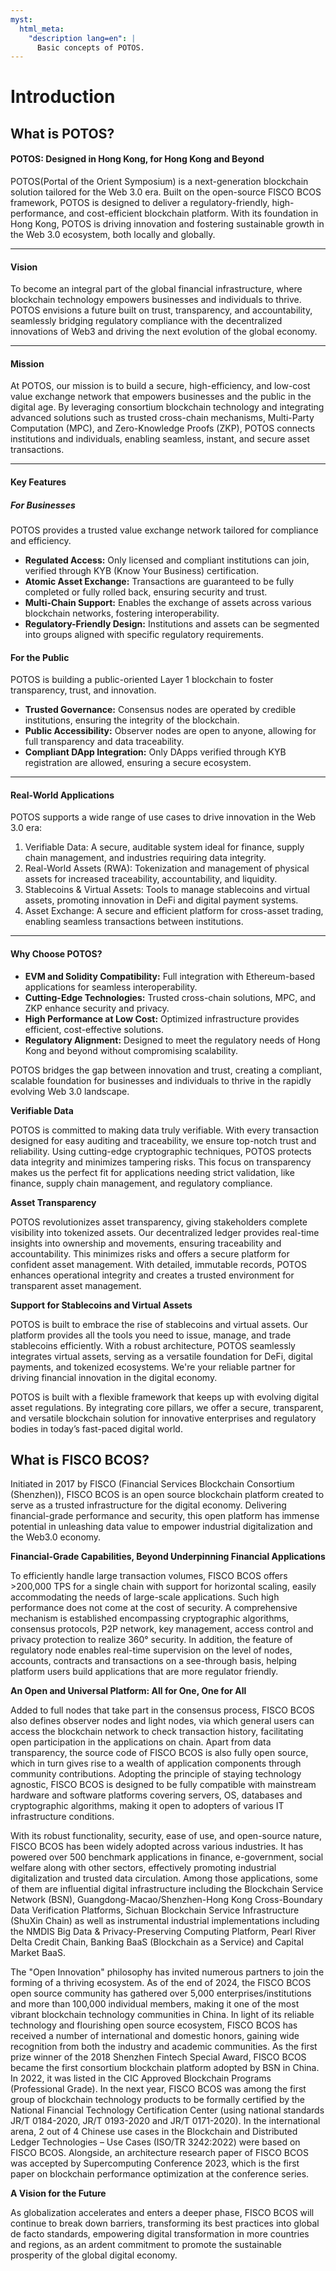 ```yaml
---
myst:
  html_meta:
    "description lang=en": |
      Basic concepts of POTOS.
---
```


# Introduction

## What is POTOS?
#### POTOS: Designed in Hong Kong, for Hong Kong and Beyond
POTOS(Portal of the Orient Symposium)  is a next-generation blockchain solution tailored for the Web 3.0 era. Built on the open-source FISCO BCOS framework, POTOS is designed to deliver a regulatory-friendly, high-performance, and cost-efficient blockchain platform. With its foundation in Hong Kong, POTOS is driving innovation and fostering sustainable growth in the Web 3.0 ecosystem, both locally and globally.

---

#### Vision
To become an integral part of the global financial infrastructure, where blockchain technology empowers businesses and individuals to thrive. POTOS envisions a future built on trust, transparency, and accountability, seamlessly bridging regulatory compliance with the decentralized innovations of Web3 and driving the next evolution of the global economy.

---

#### Mission
At POTOS, our mission is to build a secure, high-efficiency, and low-cost value exchange network that empowers businesses and the public in the digital age. By leveraging consortium blockchain technology and integrating advanced solutions such as trusted cross-chain mechanisms, Multi-Party Computation (MPC), and Zero-Knowledge Proofs (ZKP), POTOS connects institutions and individuals, enabling seamless, instant, and secure asset transactions.

---

#### Key Features
##### For Businesses
POTOS provides a trusted value exchange network tailored for compliance and efficiency.
- **Regulated Access:** Only licensed and compliant institutions can join, verified through KYB (Know Your Business) certification.
- **Atomic Asset Exchange:** Transactions are guaranteed to be fully completed or fully rolled back, ensuring security and trust.
- **Multi-Chain Support:** Enables the exchange of assets across various blockchain networks, fostering interoperability.
- **Regulatory-Friendly Design:** Institutions and assets can be segmented into groups aligned with specific regulatory requirements.



#### For the Public
POTOS is building a public-oriented Layer 1 blockchain to foster transparency, trust, and innovation.
- **Trusted Governance:** Consensus nodes are operated by credible institutions, ensuring the integrity of the blockchain.
- **Public Accessibility:** Observer nodes are open to anyone, allowing for full transparency and data traceability.
- **Compliant DApp Integration:** Only DApps verified through KYB registration are allowed, ensuring a secure ecosystem.

---

#### Real-World Applications
POTOS supports a wide range of use cases to drive innovation in the Web 3.0 era:
1. Verifiable Data:
A secure, auditable system ideal for finance, supply chain management, and industries requiring data integrity.
2. Real-World Assets (RWA):
Tokenization and management of physical assets for increased traceability, accountability, and liquidity.
3. Stablecoins & Virtual Assets:
Tools to manage stablecoins and virtual assets, promoting innovation in DeFi and digital payment systems.
4. Asset Exchange:
A secure and efficient platform for cross-asset trading, enabling seamless transactions between institutions.

---

#### Why Choose POTOS?
- **EVM and Solidity Compatibility:** Full integration with Ethereum-based applications for seamless interoperability.
- **Cutting-Edge Technologies:** Trusted cross-chain solutions, MPC, and ZKP enhance security and privacy.
- **High Performance at Low Cost:** Optimized infrastructure provides efficient, cost-effective solutions.
- **Regulatory Alignment:** Designed to meet the regulatory needs of Hong Kong and beyond without compromising scalability.

POTOS bridges the gap between innovation and trust, creating a compliant, scalable foundation for businesses and individuals to thrive in the rapidly evolving Web 3.0 landscape.


**Verifiable Data**

POTOS is committed to making data truly verifiable. With every transaction designed for easy auditing and traceability, we ensure top-notch trust and reliability. Using cutting-edge cryptographic techniques, POTOS protects data integrity and minimizes tampering risks. This focus on transparency makes us the perfect fit for applications needing strict validation, like finance, supply chain management, and regulatory compliance.

**Asset Transparency**

POTOS revolutionizes asset transparency, giving stakeholders complete visibility into tokenized assets. Our decentralized ledger provides real-time insights into ownership and movements, ensuring traceability and accountability. This minimizes risks and offers a secure platform for confident asset management. With detailed, immutable records, POTOS enhances operational integrity and creates a trusted environment for transparent asset management.

**Support for Stablecoins and Virtual Assets**

POTOS is built to embrace the rise of stablecoins and virtual assets. Our platform provides all the tools you need to issue, manage, and trade stablecoins efficiently. With a robust architecture, POTOS seamlessly integrates virtual assets, serving as a versatile foundation for DeFi, digital payments, and tokenized ecosystems. We're your reliable partner for driving financial innovation in the digital economy.

POTOS is built with a flexible framework that keeps up with evolving digital asset regulations. By integrating core pillars, we offer a secure, transparent, and versatile blockchain solution for innovative enterprises and regulatory bodies in today’s fast-paced digital world.
## What is FISCO BCOS?

Initiated in 2017 by FISCO (Financial Services Blockchain Consortium (Shenzhen)), FISCO BCOS is an open source blockchain platform created to serve as a trusted infrastructure for the digital economy. Delivering financial-grade performance and security, this open platform has immense potential in unleashing data value to empower industrial digitalization and the Web3.0 economy.


**Financial-Grade Capabilities, Beyond Underpinning Financial Applications**

To efficiently handle large transaction volumes, FISCO BCOS offers >200,000 TPS for a single chain with support for horizontal scaling, easily accommodating the needs of large-scale applications. Such high performance does not come at the cost of security. A comprehensive mechanism is established encompassing cryptographic algorithms, consensus protocols, P2P network, key management, access control and privacy protection to realize 360° security. In addition, the feature of regulatory node enables real-time supervision on the level of nodes, accounts, contracts and transactions on a see-through basis, helping platform users build applications that are more regulator friendly.

**An Open and Universal Platform: All for One, One for All**

Added to full nodes that take part in the consensus process, FISCO BCOS also defines observer nodes and light nodes, via which general users can access the blockchain network to check transaction history, facilitating open participation in the applications on chain. Apart from data transparency, the source code of FISCO BCOS is also fully open source, which in turn gives rise to a wealth of application components through community contributions. Adopting the principle of staying technology agnostic, FISCO BCOS is designed to be fully compatible with mainstream hardware and software platforms covering servers, OS, databases and cryptographic algorithms, making it open to adopters of various IT infrastructure conditions.

With its robust functionality, security, ease of use, and open-source nature, FISCO BCOS has been widely adopted across various industries. It has powered over 500 benchmark applications in finance, e-government, social welfare along with other sectors, effectively promoting industrial digitalization and trusted data circulation. Among those applications, some of them are influential digital infrastructure including the Blockchain Service Network (BSN), Guangdong-Macao/Shenzhen-Hong Kong Cross-Boundary Data Verification Platforms, Sichuan Blockchain Service Infrastructure (ShuXin Chain) as well as instrumental industrial implementations including the NMDIS Big Data & Privacy-Preserving Computing Platform, Pearl River Delta Credit Chain, Banking BaaS (Blockchain as a Service) and Capital Market BaaS.

The "Open Innovation" philosophy has invited numerous partners to join the forming of a thriving ecosystem. As of the end of 2024, the FISCO BCOS open source community has gathered over 5,000 enterprises/institutions and more than 100,000 individual members, making it one of the most vibrant blockchain technology communities in China. In light of its reliable technology and flourishing open source ecosystem, FISCO BCOS has received a number of international and domestic honors, gaining wide recognition from both the industry and academic communities. As the first prize winner of the 2018 Shenzhen Fintech Special Award, FISCO BCOS became the first consortium blockchain platform adopted by BSN in China. In 2022, it was listed in the CIC Approved Blockchain Programs (Professional Grade). In the next year, FISCO BCOS was among the first group of blockchain technology products to be formally certified by the National Financial Technology Certification Center (using national standards JR/T 0184-2020, JR/T 0193-2020 and JR/T 0171-2020). In the international arena, 2 out of 4 Chinese use cases in the Blockchain and Distributed Ledger Technologies – Use Cases (ISO/TR 3242:2022) were based on FISCO BCOS. Alongside, an architecture research paper of FISCO BCOS was accepted by Supercomputing Conference 2023, which is the first paper on blockchain performance optimization at the conference series.

**A Vision for the Future**

As globalization accelerates and enters a deeper phase, FISCO BCOS will continue to break down barriers, transforming its best practices into global de facto standards, empowering digital transformation in more countries and regions, as an ardent commitment to promote the sustainable prosperity of the global digital economy.
